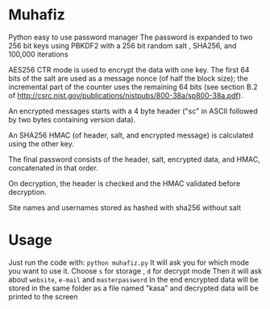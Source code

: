 
# Muhafiz
Python easy to use password manager
The password is expanded to two 256 bit keys using PBKDF2 with a 256 bit random salt , SHA256, and 100,000 iterations 

AES256 CTR mode is used to encrypt the data with one key. The first 64 bits of the salt are used as a message nonce (of half the block size); the incremental part of the counter uses the remaining 64 bits (see section B.2 of http://csrc.nist.gov/publications/nistpubs/800-38a/sp800-38a.pdf).

An encrypted messages starts with a 4 byte header ("sc" in ASCII followed by two bytes containing version data).

An SHA256 HMAC (of header, salt, and encrypted message) is calculated using the other key.

The final password consists of the header, salt, encrypted data, and HMAC, concatenated in that order.

On decryption, the header is checked and the HMAC validated before decryption.

Site names and usernames stored as hashed with sha256 without salt


# Usage
Just run the code with: `python muhafiz.py`
It will ask you for which mode you want to use it. Choose `s` for storage , `d` for decrypt mode
Then it will ask about `website`, `e-mail` and `masterpassword`
In the end encrypted data will be stored in the same folder as a file named "kasa" and decrypted data will be printed to the screen



